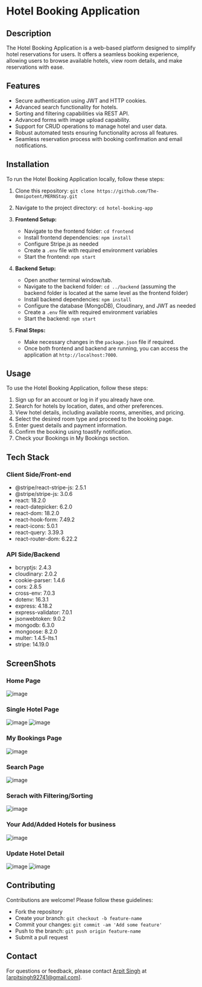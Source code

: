 # Hotel Booking Application

## Description

The Hotel Booking Application is a web-based platform designed to simplify hotel reservations for users. It offers a seamless booking experience, allowing users to browse available hotels, view room details, and make reservations with ease.

## Features

- Secure authentication using JWT and HTTP cookies.
- Advanced search functionality for hotels.
- Sorting and filtering capabilities via REST API.
- Advanced forms with image upload capability.
- Support for CRUD operations to manage hotel and user data.
- Robust automated tests ensuring functionality across all features.
- Seamless reservation process with booking confirmation and email notifications.

## Installation

To run the Hotel Booking Application locally, follow these steps:

1. Clone this repository: `git clone https://github.com/The-0mnipotent/MERNStay.git`
2. Navigate to the project directory: `cd hotel-booking-app`
3. **Frontend Setup:**
   - Navigate to the frontend folder: `cd frontend`
   - Install frontend dependencies: `npm install`
   - Configure Stripe.js as needed
   - Create a `.env` file with required environment variables
   - Start the frontend: `npm start`

4. **Backend Setup:**
   - Open another terminal window/tab.
   - Navigate to the backend folder: `cd ../backend` (assuming the backend folder is located at the same level as the frontend folder)
   - Install backend dependencies: `npm install`
   - Configure the database (MongoDB), Cloudinary, and JWT as needed
   - Create a `.env` file with required environment variables
   - Start the backend: `npm start`

5. **Final Steps:**
   - Make necessary changes in the `package.json` file if required.
   - Once both frontend and backend are running, you can access the application at `http://localhost:7000`.


## Usage

To use the Hotel Booking Application, follow these steps:

1. Sign up for an account or log in if you already have one.
2. Search for hotels by location, dates, and other preferences.
3. View hotel details, including available rooms, amenities, and pricing.
4. Select the desired room type and proceed to the booking page.
5. Enter guest details and payment information.
6. Confirm the booking using toastify notification.
7. Check your Bookings in My Bookings section.

## Tech Stack

### Client Side/Front-end

- @stripe/react-stripe-js: 2.5.1
- @stripe/stripe-js: 3.0.6
- react: 18.2.0
- react-datepicker: 6.2.0
- react-dom: 18.2.0
- react-hook-form: 7.49.2
- react-icons: 5.0.1
- react-query: 3.39.3
- react-router-dom: 6.22.2

### API Side/Backend

- bcryptjs: 2.4.3
- cloudinary: 2.0.2
- cookie-parser: 1.4.6
- cors: 2.8.5
- cross-env: 7.0.3
- dotenv: 16.3.1
- express: 4.18.2
- express-validator: 7.0.1
- jsonwebtoken: 9.0.2
- mongodb: 6.3.0
- mongoose: 8.2.0
- multer: 1.4.5-lts.1
- stripe: 14.19.0

## ScreenShots

### Home Page

![image](https://github.com/The-0mnipotent/MERNStay/assets/80109914/d055a483-7dc4-4187-8786-e8142143fc31)

### Single Hotel Page

![image](https://github.com/The-0mnipotent/MERNStay/assets/80109914/79449ba6-69e1-41d6-9d45-e6562c5c7eca) ![image](https://github.com/The-0mnipotent/MERNStay/assets/80109914/03fa0a59-636e-446c-8afc-3dc50ab4ac00)

### My Bookings Page

![image](https://github.com/The-0mnipotent/MERNStay/assets/80109914/5a0b60c0-ecb2-4587-9824-3c2c022f2cdf)

### Search Page

![image](https://github.com/The-0mnipotent/MERNStay/assets/80109914/faa9dfbc-64cd-40fe-9ad8-af7b7b3d6752)

### Serach with Filtering/Sorting 

![image](https://github.com/The-0mnipotent/MERNStay/assets/80109914/f560897d-9743-43c1-8f23-96933c72cd45)


### Your Add/Added Hotels for business

![image](https://github.com/The-0mnipotent/MERNStay/assets/80109914/306e63bf-b252-4c96-9a40-6af1520480f9)

### Update Hotel Detail

![image](https://github.com/The-0mnipotent/MERNStay/assets/80109914/ed550f90-3f4d-41f2-97bc-461acc76ca79) ![image](https://github.com/The-0mnipotent/MERNStay/assets/80109914/debe3253-0183-413d-8ee6-2c5442ce1a11)


## Contributing

Contributions are welcome! Please follow these guidelines:
- Fork the repository
- Create your branch: `git checkout -b feature-name`
- Commit your changes: `git commit -am 'Add some feature'`
- Push to the branch: `git push origin feature-name`
- Submit a pull request

## Contact

For questions or feedback, please contact [Arpit Singh](https://arpit-singh.netlify.app/) at [arpitsingh92741@gmail.com].
